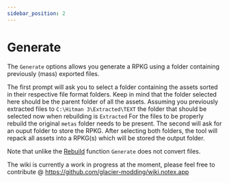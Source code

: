 ```yaml
---
sidebar_position: 2
---
```


# Generate

The `Generate` options allows you generate a RPKG using a folder containing previously (mass) exported files.

The first prompt will ask you to select a folder containing the assets sorted in their respective file format folders. Keep in mind that the folder selected here should be the parent folder of all the assets. Assuming you previously extracted files to `C:\Hitman 3\Extracted\TEXT` the folder that should be selected now when rebuilding is `Extracted` For the files to be properly rebuild the original `metas` folder needs to be present. The second will ask for an ouput folder to store the RPKG.
After selecting both folders, the tool will repack all assets into a RPKG(s) which will be stored the output folder.

Note that unlike the [Rebuild](https://wiki.notex.app/rpkg/gui/rebuild) function `Generate` does not convert files.

The wiki is currently a work in progress at the moment, please feel free to contribute @ https://github.com/glacier-modding/wiki.notex.app
